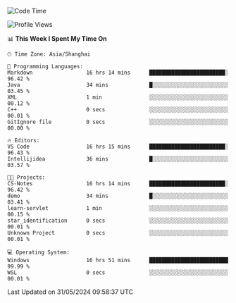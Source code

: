 <!--START_SECTION:waka-->
![Code Time](http://img.shields.io/badge/Code%20Time-1%2C731%20hrs%2038%20mins-blue)

![Profile Views](http://img.shields.io/badge/Profile%20Views-2-blue)

📊 **This Week I Spent My Time On** 

```text
🕑︎ Time Zone: Asia/Shanghai

💬 Programming Languages: 
Markdown                 16 hrs 14 mins      ████████████████████████░   96.42 % 
Java                     34 mins             █░░░░░░░░░░░░░░░░░░░░░░░░   03.45 % 
XML                      1 min               ░░░░░░░░░░░░░░░░░░░░░░░░░   00.12 % 
C++                      0 secs              ░░░░░░░░░░░░░░░░░░░░░░░░░   00.01 % 
GitIgnore file           0 secs              ░░░░░░░░░░░░░░░░░░░░░░░░░   00.00 % 

🔥 Editors: 
VS Code                  16 hrs 15 mins      ████████████████████████░   96.43 % 
Intellijidea             36 mins             █░░░░░░░░░░░░░░░░░░░░░░░░   03.57 % 

🐱‍💻 Projects: 
CS-Notes                 16 hrs 14 mins      ████████████████████████░   96.42 % 
demo                     34 mins             █░░░░░░░░░░░░░░░░░░░░░░░░   03.41 % 
learn-servlet            1 min               ░░░░░░░░░░░░░░░░░░░░░░░░░   00.15 % 
star_identification      0 secs              ░░░░░░░░░░░░░░░░░░░░░░░░░   00.01 % 
Unknown Project          0 secs              ░░░░░░░░░░░░░░░░░░░░░░░░░   00.01 % 

💻 Operating System: 
Windows                  16 hrs 51 mins      █████████████████████████   99.99 % 
WSL                      0 secs              ░░░░░░░░░░░░░░░░░░░░░░░░░   00.01 % 
```


 Last Updated on 31/05/2024 09:58:37 UTC
<!--END_SECTION:waka-->